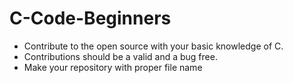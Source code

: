 # C-Code-Beginners
  - Contribute to the open source with your basic knowledge of C. 
  - Contributions should be a valid and a bug free.
  - Make your repository with proper file name
